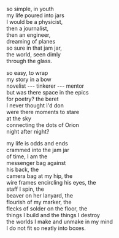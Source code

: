 <!--
.. title: Boxes
.. slug: boxes
.. date: 2024-11-18 19:59:53 UTC-05:00
.. tags: poetry, odds and ends
.. category: poetry
.. link: 
.. description: 
.. type: text
-->

so simple, in youth   
my life poured into jars  
I would be a physicist,  
then a journalist,  
then an engineer,  
dreaming of planes  
so sure in that jam jar,  
the world, seen dimly   
through the glass.   

so easy, to wrap  
my story in a bow  
novelist --- tinkerer --- mentor  
but was there space in the epics   
for poetry? the beret  
I never thought I'd don   
were there moments to stare   
at the sky  
connecting the dots of Orion   
night after night?  

my life is odds and ends   
crammed into the jam jar   
of time, I am the   
messenger bag against  
his back, the  
camera bag at my hip, the  
wire frames encircling his eyes, the  
staff I spin, the  
beaver on her lanyard, the  
flourish of my marker, the  
flecks of solder on the floor, the  
things I build and the things I destroy  
the worlds I make and unmake in my mind  
I do not fit so neatly into boxes.  
